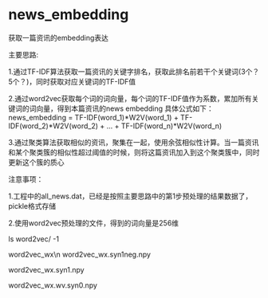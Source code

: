 # news_embedding
获取一篇资讯的embedding表达



主要思路:

1.通过TF-IDF算法获取一篇资讯的关键字排名，获取此排名前若干个关键词(3个？5个？)，同时获取对应关键词的TF-IDF值

2.通过word2vec获取每个词的词向量，每个词的TF-IDF值作为系数，累加所有关键词的词向量，得到本篇资讯的news embedding
具体公式如下：
news_embedding = TF-IDF(word_1)*W2V(word_1) + TF-IDF(word_2)*W2V(word_2) + ... + TF-IDF(word_n)*W2V(word_n)

3.通过聚类算法获取相似的资讯，聚集在一起，使用余弦相似性计算。当一篇资讯和某个聚类簇的相似性超过阈值的时候，则将这篇资讯加入到这个聚类簇中，同时更新这个簇的质心



注意事项：

1.工程中的all_news.dat，已经是按照主要思路中的第1步预处理的结果数据了，pickle格式存储

2.使用word2vec预处理的文件，得到的词向量是256维

ls word2vec/ -1

word2vec_wx\n
word2vec_wx.syn1neg.npy

word2vec_wx.syn1.npy

word2vec_wx.wv.syn0.npy

